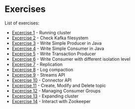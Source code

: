 # Exercises

List of exercises:

* [Excercise 1](exercise_1) - Running cluster
* [Excercise 2](exercise_2) - Check Kafka filesystem
* [Excercise 3](exercise_3) - Write Simple Producer in Java
* [Excercise 4](exercise_4) - Write Simple Consumer in Java
* [Excercise 5](exercise_5) - Write Transaction Producer
* [Excercise 6](exercise_6) - Write Consumer with different isolation level
* [Excercise 7](exercise_7) - Replication
* [Excercise 8](exercise_8) - Log compaction
* [Excercise 9](exercise_9) - Streams API
* [Excercise 10](exercise_10) - Connector API
* [Excercise 11](exercise_11) - Create, Modify and Delete topic
* [Excercise 12](exercise_12) - Managing Consumer Groups
* [Excercise 13](exercise_13) - Expanding cluster
* [Excercise 14](exercise_14) - Interact with Zookeeper
